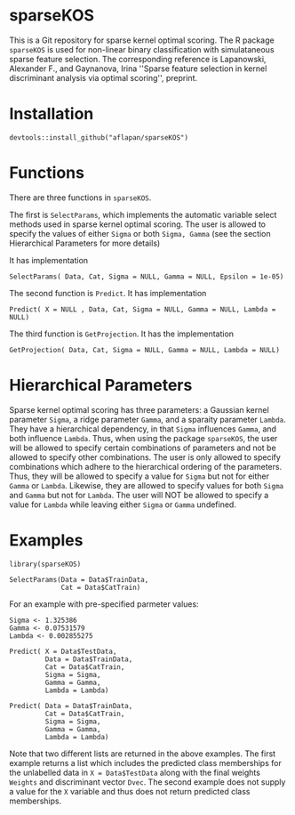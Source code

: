 # sparseKOS
This is a Git repository for sparse kernel optimal scoring. The R package `sparseKOS` is used for non-linear binary classification with simulataneous sparse feature selection. The corresponding reference is Lapanowski, Alexander F., and Gaynanova, Irina ''Sparse feature selection in kernel discriminant analysis via optimal scoring'', preprint.

# Installation 
```
devtools::install_github("aflapan/sparseKOS")
```
# Functions

There are three functions in `sparseKOS`. 

The first is `SelectParams`, which implements the automatic variable select methods used in sparse kernel optimal scoring. The user is allowed to specify the values of either `Sigma` or both `Sigma, Gamma` (see the section Hierarchical Parameters for more details)

 It has implementation
```
SelectParams( Data, Cat, Sigma = NULL, Gamma = NULL, Epsilon = 1e-05)
```

The second function is `Predict`. It has implementation 
```
Predict( X = NULL , Data, Cat, Sigma = NULL, Gamma = NULL, Lambda = NULL)
```

The third function is ``GetProjection``. It has the implementation
```
GetProjection( Data, Cat, Sigma = NULL, Gamma = NULL, Lambda = NULL)
```

# Hierarchical Parameters
Sparse kernel optimal scoring has three parameters: a Gaussian kernel parameter `Sigma`, a ridge parameter `Gamma`, and a sparaity parameter `Lambda`. They have a hierarchical dependency, in that `Sigma` influences `Gamma`, and both influence `Lambda`. Thus, when using the package `sparseKOS`, the user will be allowed to specify certain combinations of parameters and not be allowed to specify other combinations. The user is only allowed to specify  combinations which adhere to the hierarchical ordering of the parameters. Thus, they will be allowed to specify a value for `Sigma` but not for either `Gamma` or `Lambda`. Likewise, they are allowed to specify values for both `Sigma` and `Gamma` but not for `Lambda`. The user will NOT be allowed to specify a value for `Lambda` while leaving either `Sigma` or `Gamma` undefined. 


# Examples

```
library(sparseKOS)

SelectParams(Data = Data$TrainData,
             Cat = Data$CatTrain)
```
For an example with pre-specified parmeter values:
```
Sigma <- 1.325386
Gamma <- 0.07531579
Lambda <- 0.002855275

Predict( X = Data$TestData,
         Data = Data$TrainData,
         Cat = Data$CatTrain, 
         Sigma = Sigma,
         Gamma = Gamma, 
         Lambda = Lambda)
         
Predict( Data = Data$TrainData,
         Cat = Data$CatTrain, 
         Sigma = Sigma,
         Gamma = Gamma, 
         Lambda = Lambda)
```
Note that two different lists are returned in the above examples. The first example returns a list which includes the predicted class memberships for the unlabelled data in `X = Data$TestData` along with the final weights `Weights` and discriminant vector `Dvec`. The second example does not supply a value for the `X` variable and thus does not return predicted class memberships. 
